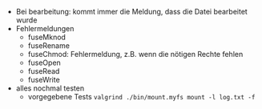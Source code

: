 - Bei bearbeitung: kommt immer die Meldung, dass die Datei bearbeitet wurde
- Fehlermeldungen
    - fuseMknod
    - fuseRename
    - fuseChmod: Fehlermeldung, z.B. wenn die nötigen Rechte fehlen
    - fuseOpen
    - fuseRead
    - fuseWrite
- alles nochmal testen
    - vorgegebene Tests
    `valgrind ./bin/mount.myfs mount -l log.txt -f`
